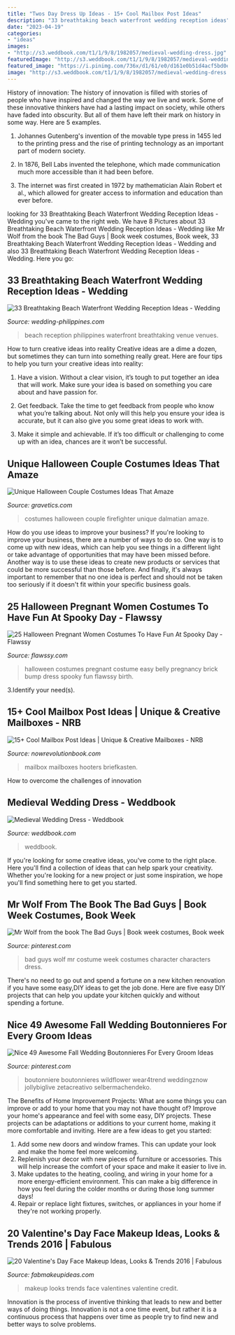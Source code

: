 ```yaml
---
title: "Twos Day Dress Up Ideas - 15+ Cool Mailbox Post Ideas"
description: "33 breathtaking beach waterfront wedding reception ideas"
date: "2023-04-19"
categories:
- "ideas"
images:
- "http://s3.weddbook.com/t1/1/9/8/1982057/medieval-wedding-dress.jpg"
featuredImage: "http://s3.weddbook.com/t1/1/9/8/1982057/medieval-wedding-dress.jpg"
featured_image: "https://i.pinimg.com/736x/d1/61/e0/d161e0b51d4acf5bd0e64f043c1b5df1.jpg"
image: "http://s3.weddbook.com/t1/1/9/8/1982057/medieval-wedding-dress.jpg"
---
```



History of innovation:
The history of innovation is filled with stories of people who have inspired and changed the way we live and work. Some of these innovative thinkers have had a lasting impact on society, while others have faded into obscurity. But all of them have left their mark on history in some way. Here are 5 examples.
1) Johannes Gutenberg's invention of the movable type press in 1455 led to the printing press and the rise of printing technology as an important part of modern society.

2) In 1876, Bell Labs invented the telephone, which made communication much more accessible than it had been before.

3) The internet was first created in 1972 by mathematician Alain Robert et al., which allowed for greater access to information and education than ever before.

	

		
looking for 33 Breathtaking Beach Waterfront Wedding Reception Ideas - Wedding you've came to the right web. We have 8 Pictures about 33 Breathtaking Beach Waterfront Wedding Reception Ideas - Wedding like Mr Wolf from the book The Bad Guys | Book week costumes, Book week, 33 Breathtaking Beach Waterfront Wedding Reception Ideas - Wedding and also 33 Breathtaking Beach Waterfront Wedding Reception Ideas - Wedding. Here you go:
		
    
## 33 Breathtaking Beach Waterfront Wedding Reception Ideas - Wedding

<img loading=lazy src="http://www.wedding-philippines.com/wp-content/uploads/2015/10/Wedding-Philippines-33-Breathtaking-Beach-Waterfront-Wedding-Reception-Venue-Ideas-17.jpg" onerror="this.onerror=null;this.src='https://tse2.mm.bing.net/th?id=OIP.XY205diNQu9xHKnET5L-hAHaLH&amp;pid=15.1';" alt="33 Breathtaking Beach Waterfront Wedding Reception Ideas - Wedding">

_Source: wedding-philippines.com_

>beach reception philippines waterfront breathtaking venue venues. 

	

How to turn creative ideas into reality
Creative ideas are a dime a dozen, but sometimes they can turn into something really great. Here are four tips to help you turn your creative ideas into reality:
1. Have a vision. Without a clear vision, it’s tough to put together an idea that will work. Make sure your idea is based on something you care about and have passion for.

2. Get feedback. Take the time to get feedback from people who know what you’re talking about. Not only will this help you ensure your idea is accurate, but it can also give you some great ideas to work with.

3. Make it simple and achievable. If it’s too difficult or challenging to come up with an idea, chances are it won’t be successful.

    
## Unique Halloween Couple Costumes Ideas That Amaze

<img loading=lazy src="https://www.gravetics.com/wp-content/uploads/2017/07/Dalmatian-Firefighter.jpg" onerror="this.onerror=null;this.src='https://tse2.mm.bing.net/th?id=OIP.2GyKmF6GvnY-WS6n4MIymwHaJ4&amp;pid=15.1';" alt="Unique Halloween Couple Costumes Ideas That Amaze">

_Source: gravetics.com_

>costumes halloween couple firefighter unique dalmatian amaze. 

	

How do you use ideas to improve your business?
If you're looking to improve your business, there are a number of ways to do so. One way is to come up with new ideas, which can help you see things in a different light or take advantage of opportunities that may have been missed before. Another way is to use these ideas to create new products or services that could be more successful than those before. And finally, it's always important to remember that no one idea is perfect and should not be taken too seriously if it doesn't fit within your specific business goals.

    
## 25 Halloween Pregnant Women Costumes To Have Fun At Spooky Day - Flawssy

<img loading=lazy src="http://flawssy.com/wp-content/uploads/2016/05/Pregnancy-Halloween-Costumes.jpeg" onerror="this.onerror=null;this.src='https://tse1.mm.bing.net/th?id=OIP.skgpN3hUgvZYgQAKKrysOAHaJ4&amp;pid=15.1';" alt="25 Halloween Pregnant Women Costumes To Have Fun At Spooky Day - Flawssy">

_Source: flawssy.com_

>halloween costumes pregnant costume easy belly pregnancy brick bump dress spooky fun flawssy birth. 

	

3.Identify your need(s).

    
## 15+ Cool Mailbox Post Ideas | Unique &amp; Creative Mailboxes - NRB

<img loading=lazy src="http://nowrevolutionbook.com/wp-content/uploads/2020/04/mailbox-ideas-7.jpg" onerror="this.onerror=null;this.src='https://tse1.mm.bing.net/th?id=OIP.tYbRrpV9ZYnA-DHpd6-BTgHaMZ&amp;pid=15.1';" alt="15+ Cool Mailbox Post Ideas | Unique &amp; Creative Mailboxes - NRB">

_Source: nowrevolutionbook.com_

>mailbox mailboxes hooters briefkasten. 

	

How to overcome the challenges of innovation
 

    
## Medieval Wedding Dress - Weddbook

<img loading=lazy src="http://s3.weddbook.com/t1/1/9/8/1982057/medieval-wedding-dress.jpg" onerror="this.onerror=null;this.src='https://tse1.mm.bing.net/th?id=OIP.gXBIpe5a0MK_iWPj6W271QHaK1&amp;pid=15.1';" alt="Medieval Wedding Dress - Weddbook">

_Source: weddbook.com_

>weddbook. 

	

If you're looking for some creative ideas, you've come to the right place. Here you'll find a collection of ideas that can help spark your creativity. Whether you're looking for a new project or just some inspiration, we hope you'll find something here to get you started.

    
## Mr Wolf From The Book The Bad Guys | Book Week Costumes, Book Week

<img loading=lazy src="https://i.pinimg.com/736x/d1/61/e0/d161e0b51d4acf5bd0e64f043c1b5df1.jpg" onerror="this.onerror=null;this.src='https://tse3.mm.bing.net/th?id=OIP.tLUksfsXIZSXpOO5sjE1qwHaJ3&amp;pid=15.1';" alt="Mr Wolf from the book The Bad Guys | Book week costumes, Book week">

_Source: pinterest.com_

>bad guys wolf mr costume week costumes character characters dress. 

	

There's no need to go out and spend a fortune on a new kitchen renovation if you have some easy,DIY ideas to get the job done. Here are five easy DIY projects that can help you update your kitchen quickly and without spending a fortune.

    
## Nice 49 Awesome Fall Wedding Boutonnieres For Every Groom Ideas

<img loading=lazy src="https://i.pinimg.com/736x/86/d9/8f/86d98f460e9ff970219144c8f98e055d.jpg" onerror="this.onerror=null;this.src='https://tse1.mm.bing.net/th?id=OIP.orzsicS8feb7sL006_522wHaJ4&amp;pid=15.1';" alt="Nice 49 Awesome Fall Wedding Boutonnieres For Every Groom Ideas">

_Source: pinterest.com_

>boutonniere boutonnieres wildflower wear4trend weddingznow jollybiglive zetacreativo selbermachendeko. 

	

The Benefits of Home Improvement Projects: What are some things you can improve or add to your home that you may not have thought of?
Improve your home's appearance and feel with some easy, DIY projects. These projects can be adaptations or additions to your current home, making it more comfortable and inviting. Here are a few ideas to get you started: 
1. Add some new doors and window frames. This can update your look and make the home feel more welcoming. 
2. Replenish your decor with new pieces of furniture or accessories. This will help increase the comfort of your space and make it easier to live in. 
3. Make updates to the heating, cooling, and wiring in your home for a more energy-efficient environment. This can make a big difference in how you feel during the colder months or during those long summer days! 
4. Repair or replace light fixtures, switches, or appliances in your home if they're not working properly.

    
## 20 Valentine&#039;s Day Face Makeup Ideas, Looks &amp; Trends 2016 | Fabulous

<img loading=lazy src="http://fabmakeupideas.com/wp-content/uploads/2016/01/20-Valentines-Day-Face-Makeup-Ideas-Looks-Trends-2016-2.jpg" onerror="this.onerror=null;this.src='https://tse4.mm.bing.net/th?id=OIP.2rNtr0k7kl5SuqHwlXaG2QHaJ3&amp;pid=15.1';" alt="20 Valentine&#039;s Day Face Makeup Ideas, Looks &amp; Trends 2016 | Fabulous">

_Source: fabmakeupideas.com_

>makeup looks trends face valentines valentine credit. 

	

Innovation is the process of inventive thinking that leads to new and better ways of doing things. Innovation is not a one time event, but rather it is a continuous process that happens over time as people try to find new and better ways to solve problems.

